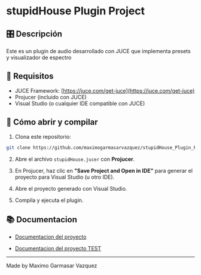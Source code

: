 # stupidHouse Plugin Project

## 🎛️ Descripción
Este es un plugin de audio desarrollado con JUCE que implementa presets y visualizador de espectro

## 🧰 Requisitos
- JUCE Framework: [https://juce.com/get-juce](https://juce.com/get-juce)
- Projucer (incluido con JUCE)
- Visual Studio (o cualquier IDE compatible con JUCE)

## 🚀 Cómo abrir y compilar

1. Clona este repositorio:

```bash
git clone https://github.com/maximogarmasarvazquez/stupidHouse_Plugin_Proyect
```

2. Abre el archivo `stupidHouse.jucer` con **Projucer**.

3. En Projucer, haz clic en **"Save Project and Open in IDE"** para generar el proyecto para Visual Studio (u otro IDE).

4. Abre el proyecto generado con Visual Studio.

5. Compila y ejecuta el plugin.


## 📚 Documentacion 
- [Documentacion del proyecto](https://docs.google.com/document/d/1TUbwLw3lji4iyLa2XsI2AJycfe4rYzAFlDEvP2KMf5E/edit?usp=sharing)

- [Documentacion del proyecto TEST](https://docs.google.com/document/d/1qthi16Ts65kYF4Ra38g74k0Hw8YbeECi-CtkgeRcjM4/edit?usp=sharing)

---

Made by Maximo Garmasar Vazquez